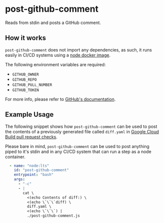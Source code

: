# post-github-comment

Reads from stdin and posts a GitHub comment.

## How it works

`post-github-comment` does not import any dependencies, as such, it runs easily in CI/CD systems using a [node docker image](https://hub.docker.com/_/node/).

The following environment variables are required:

- `GITHUB_OWNER`
- `GITHUB_REPO`
- `GITHUB_PULL_NUMBER`
- `GITHUB_TOKEN`

For more info, please refer to [GitHub's documentation](https://developer.github.com/v3/issues/comments/#create-an-issue-comment).
 

## Example Usage

The following snippet shows how `post-github-comment` can be used to post the contents of a previously generated file called `diff.yaml` in [Google Cloud Build pull request checks](https://cloud.google.com/cloud-build/docs/automating-builds/create-github-app-triggers).

Please bare in mind, `post-github-comment` can be used to post anything piped to it's stdin and in any CI/CD system that can run a step as a node container.


```yaml
  - name: "node:lts"
    id: "post-github-comment"
    entrypoint: "bash"
    args:
      - "-c"
      - |
        cat \
          <(echo Contents of diff:) \
          <(echo \`\`\`diff) \
          diff.yaml \
          <(echo \`\`\`) |
          ./post-github-comment.js
```

